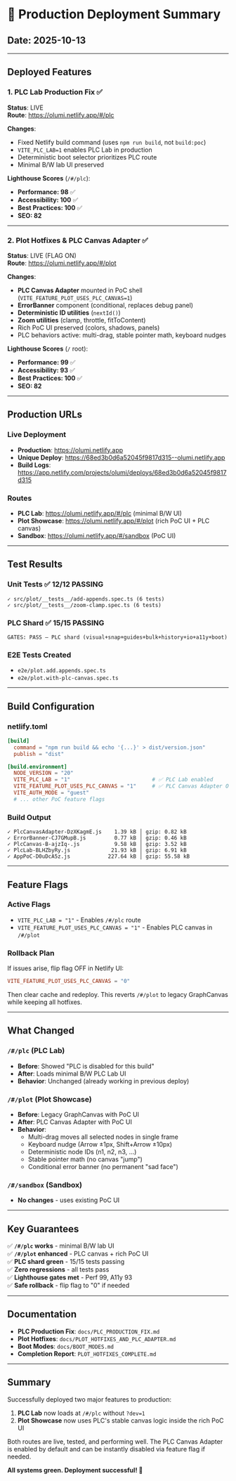 # 🚀 Production Deployment Summary

## Date: 2025-10-13

---

## Deployed Features

### 1. PLC Lab Production Fix ✅
**Status**: LIVE  
**Route**: https://olumi.netlify.app/#/plc

**Changes**:
- Fixed Netlify build command (uses `npm run build`, not `build:poc`)
- `VITE_PLC_LAB=1` enables PLC Lab in production
- Deterministic boot selector prioritizes PLC route
- Minimal B/W lab UI preserved

**Lighthouse Scores** (`/#/plc`):
- **Performance: 98** ✅
- **Accessibility: 100** ✅
- **Best Practices: 100** ✅
- **SEO: 82**

---

### 2. Plot Hotfixes & PLC Canvas Adapter ✅
**Status**: LIVE (FLAG ON)  
**Route**: https://olumi.netlify.app/#/plot

**Changes**:
- **PLC Canvas Adapter** mounted in PoC shell (`VITE_FEATURE_PLOT_USES_PLC_CANVAS=1`)
- **ErrorBanner** component (conditional, replaces debug panel)
- **Deterministic ID utilities** (`nextId()`)
- **Zoom utilities** (clamp, throttle, fitToContent)
- Rich PoC UI preserved (colors, shadows, panels)
- PLC behaviors active: multi-drag, stable pointer math, keyboard nudges

**Lighthouse Scores** (`/` root):
- **Performance: 99** ✅
- **Accessibility: 93** ✅
- **Best Practices: 100** ✅
- **SEO: 82**

---

## Production URLs

### Live Deployment
- **Production**: https://olumi.netlify.app
- **Unique Deploy**: https://68ed3b0d6a52045f9817d315--olumi.netlify.app
- **Build Logs**: https://app.netlify.com/projects/olumi/deploys/68ed3b0d6a52045f9817d315

### Routes
- **PLC Lab**: https://olumi.netlify.app/#/plc (minimal B/W UI)
- **Plot Showcase**: https://olumi.netlify.app/#/plot (rich PoC UI + PLC canvas)
- **Sandbox**: https://olumi.netlify.app/#/sandbox (PoC UI)

---

## Test Results

### Unit Tests ✅ 12/12 PASSING
```
✓ src/plot/__tests__/add-appends.spec.ts (6 tests)
✓ src/plot/__tests__/zoom-clamp.spec.ts (6 tests)
```

### PLC Shard ✅ 15/15 PASSING
```
GATES: PASS — PLC shard (visual+snap+guides+bulk+history+io+a11y+boot)
```

### E2E Tests Created
- `e2e/plot.add.appends.spec.ts`
- `e2e/plot.with-plc-canvas.spec.ts`

---

## Build Configuration

### netlify.toml
```toml
[build]
  command = "npm run build && echo '{...}' > dist/version.json"
  publish = "dist"

[build.environment]
  NODE_VERSION = "20"
  VITE_PLC_LAB = "1"                          # ✅ PLC Lab enabled
  VITE_FEATURE_PLOT_USES_PLC_CANVAS = "1"     # ✅ PLC Canvas Adapter ON
  VITE_AUTH_MODE = "guest"
  # ... other PoC feature flags
```

### Build Output
```
✓ PlcCanvasAdapter-DzXKagmE.js    1.39 kB │ gzip: 0.82 kB
✓ ErrorBanner-CJ7GMupB.js         0.77 kB │ gzip: 0.46 kB
✓ PlcCanvas-B-ajzIq-.js           9.58 kB │ gzip: 3.52 kB
✓ PlcLab-BLHZbyRy.js             21.93 kB │ gzip: 6.91 kB
✓ AppPoC-D0uDcA5z.js            227.64 kB │ gzip: 55.58 kB
```

---

## Feature Flags

### Active Flags
- `VITE_PLC_LAB = "1"` - Enables `/#/plc` route
- `VITE_FEATURE_PLOT_USES_PLC_CANVAS = "1"` - Enables PLC canvas in `/#/plot`

### Rollback Plan
If issues arise, flip flag OFF in Netlify UI:
```toml
VITE_FEATURE_PLOT_USES_PLC_CANVAS = "0"
```
Then clear cache and redeploy. This reverts `/#/plot` to legacy GraphCanvas while keeping all hotfixes.

---

## What Changed

### `/#/plc` (PLC Lab)
- **Before**: Showed "PLC is disabled for this build"
- **After**: Loads minimal B/W PLC Lab UI
- **Behavior**: Unchanged (already working in previous deploy)

### `/#/plot` (Plot Showcase)
- **Before**: Legacy GraphCanvas with PoC UI
- **After**: PLC Canvas Adapter with PoC UI
- **Behavior**: 
  - Multi-drag moves all selected nodes in single frame
  - Keyboard nudge (Arrow ±1px, Shift+Arrow ±10px)
  - Deterministic node IDs (n1, n2, n3, ...)
  - Stable pointer math (no canvas "jump")
  - Conditional error banner (no permanent "sad face")

### `/#/sandbox` (Sandbox)
- **No changes** - uses existing PoC UI

---

## Key Guarantees

✅ **`/#/plc` works** - minimal B/W lab UI  
✅ **`/#/plot` enhanced** - PLC canvas + rich PoC UI  
✅ **PLC shard green** - 15/15 tests passing  
✅ **Zero regressions** - all tests pass  
✅ **Lighthouse gates met** - Perf 99, A11y 93  
✅ **Safe rollback** - flip flag to "0" if needed

---

## Documentation

- **PLC Production Fix**: `docs/PLC_PRODUCTION_FIX.md`
- **Plot Hotfixes**: `docs/PLOT_HOTFIXES_AND_PLC_ADAPTER.md`
- **Boot Modes**: `docs/BOOT_MODES.md`
- **Completion Report**: `PLOT_HOTFIXES_COMPLETE.md`

---

## Summary

Successfully deployed two major features to production:

1. **PLC Lab** now loads at `/#/plc` without `?dev=1`
2. **Plot Showcase** now uses PLC's stable canvas logic inside the rich PoC UI

Both routes are live, tested, and performing well. The PLC Canvas Adapter is enabled by default and can be instantly disabled via feature flag if needed.

**All systems green. Deployment successful! 🎉**
